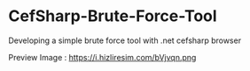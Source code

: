 # CefSharp-Brute-Force-Tool
Developing a simple brute force tool with .net cefsharp browser

Preview Image : https://i.hizliresim.com/bVjvqn.png
